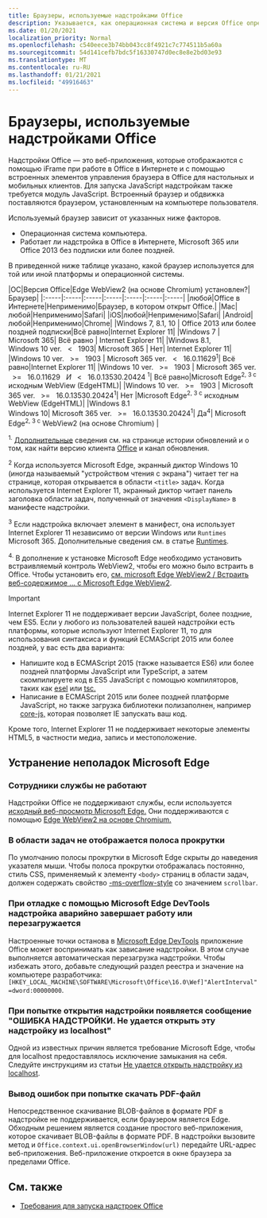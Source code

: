```yaml
---
title: Браузеры, используемые надстройками Office
description: Указывается, как операционная система и версия Office определяют браузер, используемый надстройками Office.
ms.date: 01/20/2021
localization_priority: Normal
ms.openlocfilehash: c540eece3b74bb043cc8f4921c7c774511b5a60a
ms.sourcegitcommit: 54d141cefb7bdc5f16330747d0ec8e8e2bd03e93
ms.translationtype: MT
ms.contentlocale: ru-RU
ms.lasthandoff: 01/21/2021
ms.locfileid: "49916463"
---
```

# <a name="browsers-used-by-office-add-ins"></a>Браузеры, используемые надстройками Office

Надстройки Office — это веб-приложения, которые отображаются с помощью iFrame при работе в Office в Интернете и с помощью встроенных элементов управления браузера в Office для настольных и мобильных клиентов. Для запуска JavaScript надстройкам также требуется модуль JavaScript. Встроенный браузер и обдвижка поставляются браузером, установленным на компьютере пользователя.

Используемый браузер зависит от указанных ниже факторов.

- Операционная система компьютера.
- Работает ли надстройка в Office в Интернете, Microsoft 365 или Office 2013 без подписки или более поздней.

В приведенной ниже таблице указано, какой браузер используется для той или иной платформы и операционной системы.

|ОС|Версия Office|Edge WebView2 (на основе Chromium) установлен?|Браузер|
|:-----|:-----|:-----|:-----|:-----|:-----|:-----|
|любой|Office в Интернете|Неприменимо|Браузер, в котором открыт Office.|
|Mac|любой|Неприменимо|Safari|
|iOS|любой|Неприменимо|Safari|
|Android|любой|Неприменимо|Chrome|
|Windows 7, 8.1, 10 | Office 2013 или более поздней подписки|Всё равно|Internet Explorer 11|
|Windows 7 | Microsoft 365| Всё равно | Internet Explorer 11|
|Windows 8.1,<br>Windows 10 ver. &nbsp; < &nbsp; 1903| Microsoft 365 | Нет| Internet Explorer 11|
|Windows 10 ver. &nbsp; >= &nbsp; 1903 | Microsoft 365 ver. &nbsp; < &nbsp; 16.0.11629<sup>1</sup>| Всё равно|Internet Explorer 11|
|Windows 10 ver. &nbsp; >= &nbsp; 1903 | Microsoft 365 ver. &nbsp; >= &nbsp; 16.0.11629 &nbsp; _И_ &nbsp; < &nbsp; 16.0.13530.20424 <sup>1</sup>| Всё равно|Microsoft Edge<sup>2, 3 с</sup> исходным WebView (EdgeHTML)|
|Windows 10 ver. &nbsp; >= &nbsp; 1903 | Microsoft 365 ver. &nbsp; >= &nbsp; 16.0.13530.20424<sup>1</sup>| Нет |Microsoft Edge<sup>2, 3 с</sup> исходным WebView (EdgeHTML)|
|Windows 8.1<br>Windows 10| Microsoft 365 ver. &nbsp; >= &nbsp; 16.0.13530.20424<sup>1</sup>| Да<sup>4</sup>|  Microsoft Edge<sup>2, 3 с</sup> WebView2 (на основе Chromium) |

<sup>1.</sup> [Дополнительные](/officeupdates/update-history-office365-proplus-by-date) сведения см. на странице истории обновлений и о том, как найти версию клиента [Office](https://support.office.com/article/What-version-of-Office-am-I-using-932788b8-a3ce-44bf-bb09-e334518b8b19) и канал обновления.

<sup>2</sup> Когда используется Microsoft Edge, экранный диктор Windows 10 (иногда называемый "устройством чтения с экрана") читает тег на странице, которая открывается в области `<title>` задач. Когда используется Internet Explorer 11, экранный диктор читает панель заголовка области задач, полученный от значения `<DisplayName>` в манифесте надстройки.

<sup>3</sup> Если надстройка включает элемент в манифест, она использует Internet Explorer 11 независимо от версии Windows или `Runtimes` Microsoft 365. Дополнительные сведения см. в статье [Runtimes](../reference/manifest/runtimes.md).

<sup>4.</sup> В дополнение к установке Microsoft Edge необходимо установить встраивляемый контроль WebView2, чтобы его можно было встраить в Office. Чтобы установить его, [см. microsoft Edge WebView2 / Встраить веб-содержимое ... с Microsoft Edge WebView2](https://developer.microsoft.com/microsoft-edge/webview2/).


> [!IMPORTANT]
> Internet Explorer 11 не поддерживает версии JavaScript, более поздние, чем ES5. Если у любого из пользователей вашей надстройки есть платформы, которые используют Internet Explorer 11, то для использования синтаксиса и функций ECMAScript 2015 или более поздней, у вас есть два варианта:
>
> - Напишите код в ECMAScript 2015 (также называется ES6) или более поздней платформы JavaScript или TypeScript, а затем скомпилируете код в ES5 JavaScript с помощью компиляторов, таких как [esel](https://babeljs.io/) или [tsc.](https://www.typescriptlang.org/index.html)
> - Написание в ECMAScript 2015 или более [](https://wikipedia.org/wiki/Polyfill_(programming)) поздней платформе JavaScript, но также загрузка библиотеки полизаполнен, например [core-js,](https://github.com/zloirock/core-js) которая позволяет IE запускать ваш код.
>
> Кроме того, Internet Explorer 11 не поддерживает некоторые элементы HTML5, в частности медиа, запись и местоположение.

## <a name="troubleshooting-microsoft-edge-issues"></a>Устранение неполадок Microsoft Edge

### <a name="service-workers-are-not-working"></a>Сотрудники службы не работают

Надстройки Office не поддерживают службы, если используется [исходный веб-просмотр Microsoft Edge.](/microsoft-edge/hosting/webview) Они поддерживаются с помощью [Edge WebView2 на основе Chromium.](/microsoft-edge/hosting/webview2)

### <a name="scroll-bar-does-not-appear-in-task-pane"></a>В области задач не отображается полоса прокрутки

По умолчанию полосы прокрутки в Microsoft Edge скрыты до наведения указателя мыши. Чтобы полоса прокрутки отображалась постоянно, стиль CSS, применяемый к элементу `<body>` страниц в области задач, должен содержать свойство [-ms-overflow-style](https://developer.mozilla.org/docs/Archive/Web/CSS/-ms-overflow-style) со значением `scrollbar`.

### <a name="when-debugging-with-the-microsoft-edge-devtools-the-add-in-crashes-or-reloads"></a>При отладке с помощью Microsoft Edge DevTools надстройка аварийно завершает работу или перезагружается

Настроенные точки останова в [Microsoft Edge DevTools](https://www.microsoft.com/p/microsoft-edge-devtools-preview/9mzbfrmz0mnj?rtc=1&activetab=pivot%3Aoverviewtab) приложение Office может воспринимать как зависание надстройки. В этом случае выполняется автоматическая перезагрузка надстройки. Чтобы избежать этого, добавьте следующий раздел реестра и значение на компьютере разработчика: `[HKEY_LOCAL_MACHINE\SOFTWARE\Microsoft\Office\16.0\Wef]"AlertInterval"=dword:00000000`.

### <a name="when-the-add-in-tries-to-open-get-add-in-error-we-cant-open-this-add-in-from-the-localhost-error"></a>При попытке открытия надстройки появляется сообщение "ОШИБКА НАДСТРОЙКИ. Не удается открыть эту надстройку из localhost"

Одной из известных причин является требование Microsoft Edge, чтобы для localhost предоставлялось исключение замыкания на себя. Следуйте инструкциям из статьи [Не удается открыть надстройку из localhost](/office/troubleshoot/error-messages/cannot-open-add-in-from-localhost).

### <a name="get-errors-trying-to-download-a-pdf-file"></a>Вывод ошибок при попытке скачать PDF-файл

Непосредственное скачивание BLOB-файлов в формате PDF в надстройке не поддерживается, если браузером является Edge. Обходным решением является создание простого веб-приложения, которое скачивает BLOB-файлы в формате PDF. В надстройки вызовите метод и `Office.context.ui.openBrowserWindow(url)` передайте URL-адрес веб-приложения. Веб-приложение откроется в окне браузера за пределами Office.

## <a name="see-also"></a>См. также

- [Требования для запуска надстроек Office](requirements-for-running-office-add-ins.md)
